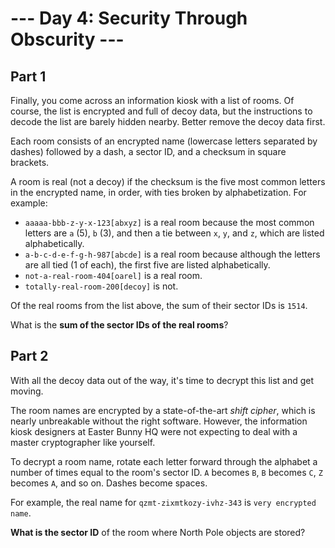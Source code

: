 # --- Day 4: Security Through Obscurity ---

## Part 1

Finally, you come across an information kiosk with a list of rooms. Of course,
the list is encrypted and full of decoy data, but the instructions to decode the
list are barely hidden nearby. Better remove the decoy data first.

Each room consists of an encrypted name (lowercase letters separated by dashes)
followed by a dash, a sector ID, and a checksum in square brackets.

A room is real (not a decoy) if the checksum is the five most common letters in
the encrypted name, in order, with ties broken by alphabetization. For example:

- `aaaaa-bbb-z-y-x-123[abxyz]` is a real room because the most common letters
  are `a` (5), `b` (3), and then a tie between `x`, `y`, and `z`, which are
  listed alphabetically.
- `a-b-c-d-e-f-g-h-987[abcde]` is a real room because although the letters are
  all tied (1 of each), the first five are listed alphabetically.
- `not-a-real-room-404[oarel]` is a real room.
- `totally-real-room-200[decoy]` is not.

Of the real rooms from the list above, the sum of their sector IDs is `1514`.

What is the **sum of the sector IDs of the real rooms**?

## Part 2

With all the decoy data out of the way, it's time to decrypt this list and get
moving.

The room names are encrypted by a state-of-the-art _shift cipher_, which is
nearly unbreakable without the right software. However, the information kiosk
designers at Easter Bunny HQ were not expecting to deal with a master
cryptographer like yourself.

To decrypt a room name, rotate each letter forward through the alphabet a number
of times equal to the room's sector ID. `A` becomes `B`, `B` becomes `C`, `Z`
becomes `A`, and so on. Dashes become spaces.

For example, the real name for `qzmt-zixmtkozy-ivhz-343` is
`very encrypted name`.

**What is the sector ID** of the room where North Pole objects are stored?
